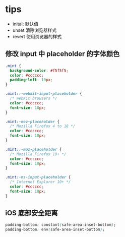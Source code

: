 # tips

- inital: 默认值
- unset 清除浏览器样式
- revert 使用浏览器的样式

## 修改 input 中 placeholder 的字体颜色

```css
.mint {
  background-color: #f5f5f5;
  color: #cccccc;
  padding-left: 10px;
}

.mint::-webkit-input-placeholder {
  /* WebKit browsers */
  color: #cccccc;
  font-size: 10px;
}

.mint:-moz-placeholder {
  /* Mozilla Firefox 4 to 18 */
  color: #cccccc;
  font-size: 10px;
}

.mint::-moz-placeholder {
  /* Mozilla Firefox 19+ */
  color: #cccccc;
  font-size: 10px;
}

.mint:-ms-input-placeholder {
  /* Internet Explorer 10+ */
  color: #cccccc;
  font-size: 10px;
}
```

## iOS 底部安全距离

```css
padding-bottom: constant(safe-area-inset-bottom);
padding-bottom: env(safe-area-inset-bottom);
```
